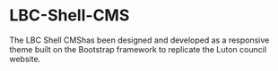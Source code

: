 # LBC-Shell-CMS
The LBC Shell CMShas been designed and developed as a responsive theme built on the Bootstrap framework to replicate the Luton council website.
